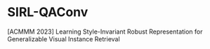 # SIRL-QAConv
[ACMMM 2023] Learning Style-Invariant Robust Representation for Generalizable Visual Instance Retrieval
